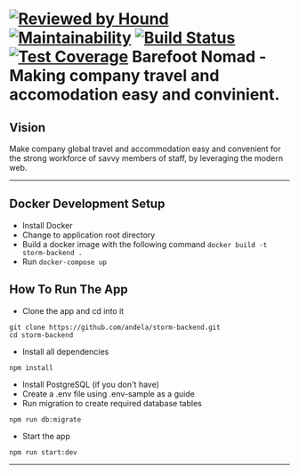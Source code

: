 [![Reviewed by Hound](http://img.shields.io/badge/Reviewed%20By-Hound-%23a874d1)](https://houndci.com) [![Maintainability](https://api.codeclimate.com/v1/badges/b9d017718c7824fa2fc0/maintainability)](https://codeclimate.com/github/andela/storm-backend/maintainability) [![Build Status](https://travis-ci.org/andela/storm-backend.svg?branch=develop)](https://travis-ci.org/andela/storm-backend) [![Test Coverage](https://api.codeclimate.com/v1/badges/b9d017718c7824fa2fc0/test_coverage)](https://codeclimate.com/github/andela/storm-backend/test_coverage)
Barefoot Nomad - Making company travel and accomodation easy and convinient.
=======

## Vision
Make company global travel and accommodation easy and convenient for the strong workforce of savvy members of staff, by leveraging the modern web.

---
## Docker Development Setup

- Install Docker
- Change to application root directory
- Build a docker image with the following command `docker build -t storm-backend .`
- Run `docker-compose up`

## How To Run The App
- Clone the app and cd into it
```
git clone https://github.com/andela/storm-backend.git
cd storm-backend
```

- Install all dependencies
```
npm install
```

- Install PostgreSQL (if you don't have)
- Create a .env file using .env-sample as a guide
- Run migration to create required database tables
```
npm run db:migrate
```

- Start the app
```
npm run start:dev
```

---

